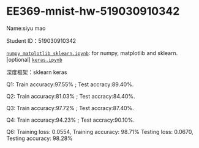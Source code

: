 # EE369-mnist-hw-519030910342

Name:siyu mao

Student ID：519030910342

[`numpy_matplotlib_sklearn.ipynb`](numpy_matplotlib_sklearn.ipynb): for numpy, matplotlib and sklearn.
[optional] [`keras.ipynb`](keras.ipynb)

深度框架：sklearn keras

Q1: Train accuracy:97.55% ; Test accracy:89.40%.

Q2: Train accuracy:81.03% ; Test accracy:84.40%.

Q3: Train accuracy:97.72% ; Test accracy:87.40%.

Q4: Train accuracy:94.23% ; Test accracy:90.10%.

Q6: Training loss: 0.0554, Training accuracy: 98.71%
    Testing loss: 0.0670, Testing accuracy: 98.28%


